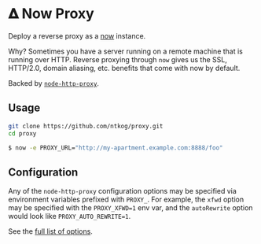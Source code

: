 # &#120491; Now Proxy

Deploy a reverse proxy as a [now](https://now.sh) instance.

Why? Sometimes you have a server running on a remote machine that is running
over HTTP. Reverse proxying through `now` gives us the SSL, HTTP/2.0, domain
aliasing, etc. benefits that come with now by default.

Backed by [`node-http-proxy`](https://github.com/nodejitsu/node-http-proxy).


## Usage



```bash
git clone https://github.com/ntkog/proxy.git
cd proxy

$ now -e PROXY_URL="http://my-apartment.example.com:8888/foo"
```


## Configuration

Any of the `node-http-proxy` configuration options may be specified via
environment variables prefixed with `PROXY_`. For example, the `xfwd` option
may be specified with the `PROXY_XFWD=1` env var, and the `autoRewrite` option
would look like `PROXY_AUTO_REWRITE=1`.

See the [full list of
options](https://github.com/nodejitsu/node-http-proxy#options).
